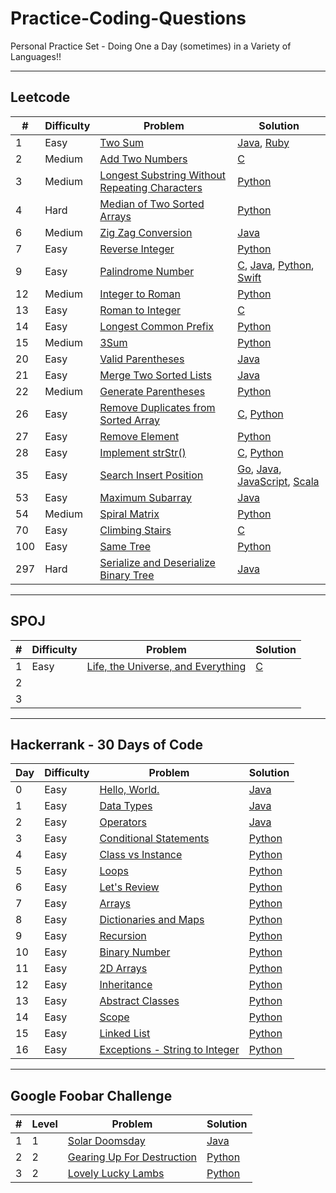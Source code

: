 # Practice-Coding-Questions
Personal Practice Set - Doing One a Day (sometimes) in a Variety of Languages!!

---

## Leetcode

|  # | Difficulty | Problem                                                                                      | Solution                                                         |
| -- | ---------- | -------------------------------------------------------------------------------------------- | ---------------------------------------------------------------- |
| 1  | Easy       | [Two Sum](leetcode/1-Easy-Two-Sum/problem.md)                                                | [Java](leetcode/1-Easy-Two-Sum/answer.java), [Ruby](leetcode/1-Easy-Two-Sum/answer.rb)|
| 2  | Medium     | [Add Two Numbers](leetcode/2-Medium-Add-Two-Numbers/problem.md)                              | [C](leetcode/2-Medium-Add-Two-Numbers/answer.c)                  |
| 3  | Medium     | [Longest Substring Without Repeating Characters](leetcode/3-Medium-Longest-Substring-Without-Repeating-Characters/problem.md) | [Python](leetcode/3-Medium-Longest-Substring-Without-Repeating-Characters/answer.py) |
| 4  | Hard       | [Median of Two Sorted Arrays](leetcode/4-Hard-Median-Of-Two-Sorted-Arrays/problem.md)        | [Python](leetcode/4-Hard-Median-Of-Two-Sorted-Arrays/answer.py)  |
| 6  | Medium     | [Zig Zag Conversion](leetcode/6-Medium-Zig-Zag-Conversion/problem.md)                        | [Java](leetcode/6-Medium-Zig-Zag-Conversion/answer.java)         |
| 7  | Easy       | [Reverse Integer](leetcode/7-Easy-Reverse-Integer/problem.md)                                | [Python](leetcode/7-Easy-Reverse-Integer/answer.py)              |
| 9  | Easy       | [Palindrome Number](leetcode/9-Easy-Palindrome-Number/problem.md)                            | [C](leetcode/9-Easy-Palindrome-Number/answer.c), [Java](leetcode/9-Easy-Palindrome-Number/answer.java), [Python](leetcode/9-Easy-Palindrome-Number/answer.py), [Swift](leetcode/9-Easy-Palindrome-Number/answer.swift) |
| 12 | Medium     | [Integer to Roman](leetcode/12-Medium-Integer-To-Roman/problem.md)                           | [Python](leetcode/12-Medium-Integer-To-Roman/answer.py)          |
| 13 | Easy       | [Roman to Integer](leetcode/13-Easy-Roman-To-Integer/problem.md)                             | [C](leetcode/13-Easy-Roman-To-Integer/answer.c)                  |
| 14 | Easy       | [Longest Common Prefix](leetcode/14-Easy-Longest-Common-Prefix/problem.md)                   | [Python](leetcode/14-Easy-Longest-Common-Prefix/answer.py)       |
| 15 | Medium     | [3Sum](leetcode/15-Medium-3Sum/problem.md)                                                   | [Python](leetcode/15-Medium-3Sum/answer.py)                      |
| 20 | Easy       | [Valid Parentheses](leetcode/20-Easy-Valid-Parentheses/problem.md)                           | [Java](leetcode/20-Easy-Valid-Parentheses/answer.java)           |
| 21 | Easy       | [Merge Two Sorted Lists](leetcode/21-Easy-Merge-Two-Sorted-Lists/problem.md)                 | [Java](leetcode/21-Easy-Merge-Two-Sorted-Lists/answer.java)      |
| 22 | Medium     | [Generate Parentheses](leetcode/22-Medium-Generate-Parentheses/problem.md)                   | [Python](leetcode/22-Medium-Generate-Parentheses/answer.py)      |
| 26 | Easy       | [Remove Duplicates from Sorted Array](leetcode/26-Easy-Remove-Duplicates-From-Sorted-Array/problem.md) | [C](leetcode/26-Easy-Remove-Duplicates-From-Sorted-Array/answer.c), [Python](leetcode/26-Easy-Remove-Duplicates-From-Sorted-Array/answer.py) |
| 27 | Easy       | [Remove Element](leetcode/27-Easy-Remove-Element/problem.md)                                 | [Python](leetcode/27-Easy-Remove-Element/answer.py)              |
| 28 | Easy       | [Implement strStr()](leetcode/28-Easy-Implement-strStr/problem.md)                           | [C](leetcode/28-Easy-Implement-strStr/answer.c), [Python](leetcode/28-Easy-Implement-strStr/answer.py) |
| 35 | Easy       | [Search Insert Position](leetcode/35-Easy-Search-Insert-Position/problem.md)                 | [Go](leetcode/35-Easy-Search-Insert-Position/answer.go), [Java](leetcode/35-Easy-Search-Insert-Position/answer.java), [JavaScript](leetcode/35-Easy-Search-Insert-Position/answer.js), [Scala](leetcode/35-Easy-Search-Insert-Position/answer.scala) |
| 53 | Easy       | [Maximum Subarray](leetcode/53-Easy-Maximum-Subarray/problem.md)                             | [Java](leetcode/53-Easy-Maximum-Subarray/answer.java)            |
| 54 | Medium     | [Spiral Matrix](leetcode/54-Medium-Spiral-Matrix/problem.md)                                 | [Python](leetcode/54-Medium-Spiral-Matrix/answer.py)             |
| 70 | Easy       | [Climbing Stairs](leetcode/70-Easy-Climbing-Stairs/problem.md)                               | [C](leetcode/70-Easy-Climbing-Stairs/answer.c)                   |
| 100| Easy       | [Same Tree](leetcode/100-Easy-Same-Tree/problem.md)                                          | [Python](leetcode/100-Easy-Same-Tree/answer.py)                  |
| 297| Hard       | [Serialize and Deserialize Binary Tree](leetcode/297-Serialize-And-Deserialize-Binary-Tree/problem.md) | [Java](leetcode/297-Serialize-And-Deserialize-Binary-Tree/answer.java)            |

---

## SPOJ

|  # | Difficulty | Problem                                                                                      | Solution                                                        |
| -- | ---------- | -------------------------------------------------------------------------------------------- | --------------------------------------------------------------- |
| 1  | Easy       | [Life, the Universe, and Everything](SPOJ/1-Life-Universe-Everything/problem.md)             | [C](SPOJ/1-Life-Universe-Everything/answer.c)                   |
| 2  |            |                                                                                              |                                                                 |
| 3  |            |                                                                                              |                                                                 |

---

## Hackerrank - 30 Days of Code

| Day| Difficulty | Problem                                                                                      | Solution                                                        |
| -- | ---------- | -------------------------------------------------------------------------------------------- | --------------------------------------------------------------- |
| 0  | Easy       | [Hello, World.](https://www.hackerrank.com/challenges/30-hello-world)                        | [Java](hackerrank/30-days-of-code/day-0.java)                   |
| 1  | Easy       | [Data Types](https://www.hackerrank.com/challenges/30-data-types)                            | [Java](hackerrank/30-days-of-code/day-1.java)                   |
| 2  | Easy       | [Operators](https://www.hackerrank.com/challenges/30-operators)                              | [Java](hackerrank/30-days-of-code/day-2.java)                   |
| 3  | Easy       | [Conditional Statements](https://www.hackerrank.com/challenges/30-conditional-statements)    | [Python](hackerrank/30-days-of-code/day-3.py)                   |
| 4  | Easy       | [Class vs Instance](https://www.hackerrank.com/challenges/30-class-vs-instance)    	         | [Python](hackerrank/30-days-of-code/day-4.py)                   |
| 5  | Easy       | [Loops](https://www.hackerrank.com/challenges/30-loops)  		     	   			         | [Python](hackerrank/30-days-of-code/day-5.py)                   |
| 6  | Easy       | [Let's Review](https://www.hackerrank.com/challenges/30-review-loop)    	     	         | [Python](hackerrank/30-days-of-code/day-6.py)                   |
| 7  | Easy       | [Arrays](https://www.hackerrank.com/challenges/30-arrays)	    	   	     			     | [Python](hackerrank/30-days-of-code/day-7.py)                   |
| 8  | Easy       | [Dictionaries and Maps](https://www.hackerrank.com/challenges/30-dictionaries-and-maps)      | [Python](hackerrank/30-days-of-code/day-8.py)                   |
| 9  | Easy       | [Recursion](https://www.hackerrank.com/challenges/30-recursion)   							 | [Python](hackerrank/30-days-of-code/day-9.py)                   |
| 10 | Easy       | [Binary Number](https://www.hackerrank.com/challenges/30-binary-numbers)			  		 | [Python](hackerrank/30-days-of-code/day-10.py)                  |
| 11 | Easy       | [2D Arrays](https://www.hackerrank.com/challenges/30-2d-arrays)			  			 		 | [Python](hackerrank/30-days-of-code/day-11.py)                  |
| 12 | Easy       | [Inheritance](https://www.hackerrank.com/challenges/30-inheritance)		  			 		 | [Python](hackerrank/30-days-of-code/day-12.py)                  |
| 13 | Easy       | [Abstract Classes](https://www.hackerrank.com/challenges/30-abstract-classes)  		 		 | [Python](hackerrank/30-days-of-code/day-13.py)                  |
| 14 | Easy       | [Scope](https://www.hackerrank.com/challenges/30-scope)	 									 | [Python](hackerrank/30-days-of-code/day-14.py)                  |
| 15 | Easy       | [Linked List](https://www.hackerrank.com/challenges/30-linked-list)							 | [Python](hackerrank/30-days-of-code/day-15.py)                  |
| 16 | Easy       | [Exceptions - String to Integer](https://www.hackerrank.com/challenges/30-exceptions-string-to-integer) | [Python](hackerrank/30-days-of-code/day-16.py)       |

---

## Google Foobar Challenge

|  # | Level	  | Problem                                                                                      | Solution                                                        |
| -- | ---------- | -------------------------------------------------------------------------------------------- | --------------------------------------------------------------- |
| 1  | 1          | [Solar Doomsday](Google_Foobar/Solar_Doomsday/problem.md)          						     | [Java](Google_Foobar/Solar_Doomsday/answer.java)                |
| 2  | 2          | [Gearing Up For Destruction](Google_Foobar/Gearing_Up_For_Destruction/problem.md)     	     | [Python](Google_Foobar/Gearing_Up_For_Destruction/answer.py)    |
| 3  | 2          | [Lovely Lucky Lambs](Google_Foobar/Lovely_Lucky_Lambs/problem.md)          			         | [Python](Google_Foobar/Lovely_Lucky_Lambs/answer.py)            |

